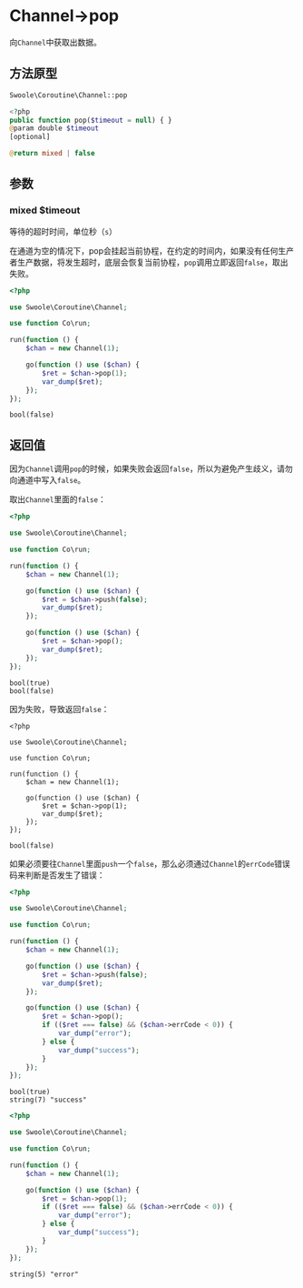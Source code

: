 # Channel->pop

向`Channel`中获取出数据。

## 方法原型

```php
Swoole\Coroutine\Channel::pop

<?php
public function pop($timeout = null) { }
@param double $timeout
[optional]

@return mixed | false
```

## 参数

### mixed $timeout

等待的超时时间，单位秒（`s`）

在通道为空的情况下，pop会挂起当前协程，在约定的时间内，如果没有任何生产者生产数据，将发生超时，底层会恢复当前协程，`pop`调用立即返回`false`，取出失败。

```php
<?php

use Swoole\Coroutine\Channel;

use function Co\run;

run(function () {
    $chan = new Channel(1);

    go(function () use ($chan) {
        $ret = $chan->pop(1);
        var_dump($ret);
    });
});
```

```shell
bool(false)
```

## 返回值

因为`Channel`调用`pop`的时候，如果失败会返回`false`，所以为避免产生歧义，请勿向通道中写入`false`。

取出`Channel`里面的`false`：

```php
<?php

use Swoole\Coroutine\Channel;

use function Co\run;

run(function () {
    $chan = new Channel(1);

    go(function () use ($chan) {
        $ret = $chan->push(false);
        var_dump($ret);
    });

    go(function () use ($chan) {
        $ret = $chan->pop();
        var_dump($ret);
    });
});
```

```shell
bool(true)
bool(false)
```

因为失败，导致返回`false`：

```shell
<?php

use Swoole\Coroutine\Channel;

use function Co\run;

run(function () {
    $chan = new Channel(1);

    go(function () use ($chan) {
        $ret = $chan->pop(1);
        var_dump($ret);
    });
});
```

```shell
bool(false)
```

如果必须要往`Channel`里面`push`一个`false`，那么必须通过`Channel`的`errCode`错误码来判断是否发生了错误：

```php
<?php

use Swoole\Coroutine\Channel;

use function Co\run;

run(function () {
    $chan = new Channel(1);

    go(function () use ($chan) {
        $ret = $chan->push(false);
        var_dump($ret);
    });

    go(function () use ($chan) {
        $ret = $chan->pop();
        if (($ret === false) && ($chan->errCode < 0)) {
            var_dump("error");
        } else {
            var_dump("success");
        }
    });
});
```

```shell
bool(true)
string(7) "success"
```

```php
<?php

use Swoole\Coroutine\Channel;

use function Co\run;

run(function () {
    $chan = new Channel(1);

    go(function () use ($chan) {
        $ret = $chan->pop(1);
        if (($ret === false) && ($chan->errCode < 0)) {
            var_dump("error");
        } else {
            var_dump("success");
        }
    });
});
```

```shell
string(5) "error"
```
